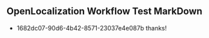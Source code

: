 ## OpenLocalization Workflow Test MarkDown

* 1682dc07-90d6-4b42-8571-23037e4e087b 
thanks!



<!--HONumber=Jan16_HO2-->
